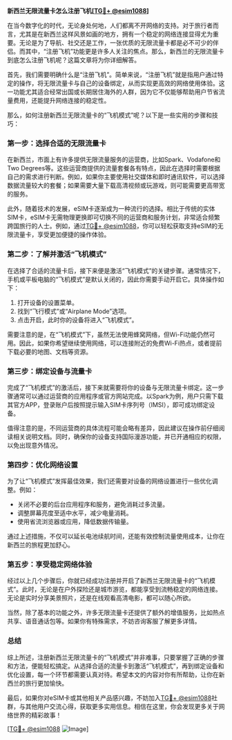 **新西兰无限流量卡怎么注册飞机[[TG💪+ @esim1088](https://t.me/s/esim1088)]**

在当今数字化的时代，无论身处何地，人们都离不开网络的支持。对于旅行者而言，尤其是在新西兰这样风景如画的地方，拥有一个稳定的网络连接显得尤为重要。无论是为了导航、社交还是工作，一张优质的无限流量卡都是必不可少的伴侣。而其中，“注册飞机”功能更是许多人关注的焦点。那么，新西兰的无限流量卡到底怎么注册飞机呢？这篇文章将为你详细解答。

首先，我们需要明确什么是“注册飞机”。简单来说，“注册飞机”就是指用户通过特定的操作，将无限流量卡与自己的设备绑定，从而实现更高效的网络使用体验。这一功能尤其适合经常出国或长期居住海外的人群，因为它不仅能够帮助用户节省流量费用，还能提升网络连接的稳定性。

那么，如何注册新西兰无限流量卡的“飞机模式”呢？以下是一些实用的步骤和技巧：

### **第一步：选择合适的无限流量卡**
在新西兰，市面上有许多提供无限流量服务的运营商，比如Spark、Vodafone和Two Degrees等。这些运营商提供的流量套餐各有特点，因此在选择时需要根据自己的需求进行判断。例如，如果你主要使用社交媒体和即时通讯软件，可以选择数据流量较大的套餐；如果需要大量下载高清视频或玩游戏，则可能需要更高带宽的服务。

此外，随着技术的发展，eSIM卡逐渐成为一种流行的选择。相比于传统的实体SIM卡，eSIM卡无需物理更换即可切换不同的运营商和服务计划，非常适合频繁跨国旅行的人士。例如，通过[TG💪+ @esim1088](https://t.me/s/esim1088)，你可以轻松获取支持eSIM的无限流量卡，享受更加便捷的操作体验。

### **第二步：了解并激活“飞机模式”**
在选择了合适的流量卡后，接下来便是激活“飞机模式”的关键步骤。通常情况下，手机或平板电脑的“飞机模式”是默认关闭的，因此你需要手动开启它。具体操作如下：

1. 打开设备的设置菜单。
2. 找到“飞行模式”或“Airplane Mode”选项。
3. 点击开启，此时你的设备将进入“飞机模式”。

需要注意的是，在“飞机模式”下，虽然无法使用蜂窝网络，但Wi-Fi功能仍然可用。因此，如果你希望继续使用网络，可以连接附近的免费Wi-Fi热点，或者提前下载必要的地图、文档等资源。

### **第三步：绑定设备与流量卡**
完成了“飞机模式”的激活后，接下来就需要将你的设备与无限流量卡绑定。这一步骤通常可以通过运营商的应用程序或官方网站完成。以Spark为例，用户只需下载其官方APP，登录账户后按照提示输入SIM卡序列号（IMSI），即可成功绑定设备。

值得注意的是，不同运营商的具体流程可能会略有差异，因此建议在操作前仔细阅读相关说明文档。同时，确保你的设备支持国际漫游功能，并已开通相应的权限，以免出现意外情况。

### **第四步：优化网络设置**
为了让“飞机模式”发挥最佳效果，我们还需要对设备的网络设置进行一些优化调整。例如：

- 关闭不必要的后台应用程序和服务，避免消耗过多流量。
- 调整屏幕亮度至适中水平，减少电量消耗。
- 使用省流浏览器或应用，降低数据传输量。

通过上述措施，不仅可以延长电池续航时间，还能有效控制流量使用成本，让你在新西兰的旅程更加舒心。

### **第五步：享受稳定网络体验**
经过以上几个步骤后，你就已经成功注册并开启了新西兰无限流量卡的“飞机模式”。此时，无论是在户外探险还是城市游览，都能享受到流畅稳定的网络连接。无论是实时分享美景照片，还是在线观看高清电影，都可以随心所欲。

当然，除了基本的功能之外，许多无限流量卡还提供了额外的增值服务，比如热点共享、语音通话包等。如果你有特殊需求，不妨咨询客服了解更多详情。

### **总结**
综上所述，注册新西兰无限流量卡的“飞机模式”并非难事，只要掌握了正确的步骤和方法，便能轻松搞定。从选择合适的流量卡到激活“飞机模式”，再到绑定设备和优化设置，每一个环节都需要认真对待。希望本文的内容对你有所帮助，让你在新西兰的旅行更加愉快。

最后，如果你对eSIM卡或其他相关产品感兴趣，不妨加入[TG💪+ @esim1088](https://t.me/s/esim1088)社群，与其他用户交流心得，获取更多实用信息。相信在这里，你会发现更多关于网络世界的精彩故事！

[[TG💪+ @esim1088](https://t.me/s/esim1088) ![Image](https://i.postimg.cc/4NQfJmqS/Snipaste-2025-05-13-00-14-12.png)]